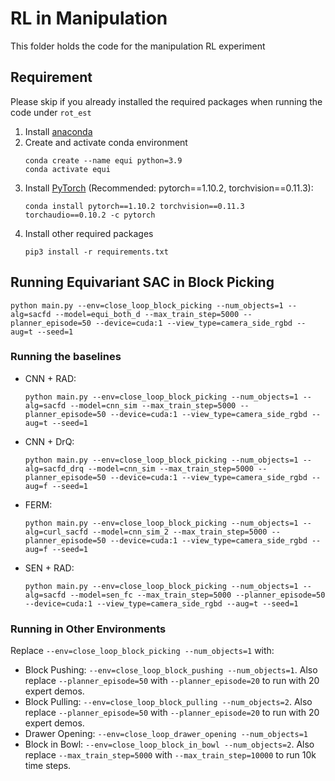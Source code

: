 # RL in Manipulation
This folder holds the code for the manipulation RL experiment
## Requirement
Please skip if you already installed the required packages when running the code under `rot_est`
1. Install [anaconda](https://docs.conda.io/projects/conda/en/latest/user-guide/install/)
1. Create and activate conda environment
    ```
    conda create --name equi python=3.9
    conda activate equi
    ```
1. Install [PyTorch](https://pytorch.org/) (Recommended: pytorch==1.10.2, torchvision==0.11.3):
   ```
   conda install pytorch==1.10.2 torchvision==0.11.3 torchaudio==0.10.2 -c pytorch
   ```
1. Install other required packages 
   ```
   pip3 install -r requirements.txt
   ```

## Running Equivariant SAC in Block Picking
```
python main.py --env=close_loop_block_picking --num_objects=1 --alg=sacfd --model=equi_both_d --max_train_step=5000 --planner_episode=50 --device=cuda:1 --view_type=camera_side_rgbd --aug=t --seed=1
```
### Running the baselines
- CNN + RAD: 
   ```
   python main.py --env=close_loop_block_picking --num_objects=1 --alg=sacfd --model=cnn_sim --max_train_step=5000 --planner_episode=50 --device=cuda:1 --view_type=camera_side_rgbd --aug=t --seed=1
   ```
- CNN + DrQ: 
   ```
   python main.py --env=close_loop_block_picking --num_objects=1 --alg=sacfd_drq --model=cnn_sim --max_train_step=5000 --planner_episode=50 --device=cuda:1 --view_type=camera_side_rgbd --aug=f --seed=1
   ```
- FERM: 
   ```
   python main.py --env=close_loop_block_picking --num_objects=1 --alg=curl_sacfd --model=cnn_sim_2 --max_train_step=5000 --planner_episode=50 --device=cuda:1 --view_type=camera_side_rgbd --aug=f --seed=1
   ```
- SEN + RAD: 
   ```
   python main.py --env=close_loop_block_picking --num_objects=1 --alg=sacfd --model=sen_fc --max_train_step=5000 --planner_episode=50 --device=cuda:1 --view_type=camera_side_rgbd --aug=t --seed=1
   ```
### Running in Other Environments
Replace `--env=close_loop_block_picking --num_objects=1` with:
- Block Pushing: `--env=close_loop_block_pushing --num_objects=1`. Also replace `--planner_episode=50` with `--planner_episode=20` to run with 20 expert demos.
- Block Pulling: `--env=close_loop_block_pulling --num_objects=2`. Also replace `--planner_episode=50` with `--planner_episode=20` to run with 20 expert demos.
- Drawer Opening: `--env=close_loop_drawer_opening --num_objects=1`
- Block in Bowl: `--env=close_loop_block_in_bowl --num_objects=2`. Also replace `--max_train_step=5000` with `--max_train_step=10000` to run 10k time steps.